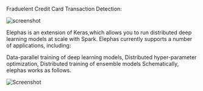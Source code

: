 Fraduelent Credit Card Transaction Detection:



![screenshot](https://github.com/maxpumperla/elephas/blob/master/elephas-logo.png)


Elephas is an extension of Keras,which allows you to run distributed deep learning models at scale with Spark. Elephas currently supports a number of applications, including:

Data-parallel training of deep learning models,
Distributed hyper-parameter optimization,
Distributed training of ensemble models
Schematically, elephas works as follows.


![Screenshot](https://github.com/maxpumperla/elephas/blob/master/elephas.gif)
